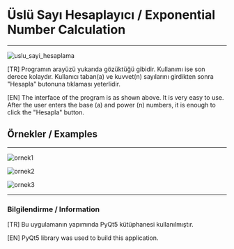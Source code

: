 # Üslü Sayı Hesaplayıcı / Exponential Number Calculation

---

![uslu_sayi_hesaplama](https://github.com/YazilimciAmaAcemiOlan/leap-year-calculator/assets/127662417/d919ddd2-674b-4bba-8ac8-d6aa263be1d2)


[TR]
Programın arayüzü yukarıda gözüktüğü gibidir. Kullanımı ise son derece kolaydır. Kullanıcı taban(a) ve kuvvet(n) sayılarını girdikten sonra "Hesapla" butonuna tıklaması yeterlidir.

[EN]
The interface of the program is as shown above. It is very easy to use. After the user enters the base (a) and power (n) numbers, it is enough to click the "Hesapla" button.

## Örnekler / Examples

---

![ornek1](https://github.com/YazilimciAmaAcemiOlan/leap-year-calculator/assets/127662417/7727382c-d2cc-4e6f-b0a0-3deafdca4ad3)

![ornek2](https://github.com/YazilimciAmaAcemiOlan/leap-year-calculator/assets/127662417/41b0a492-245a-4048-91a3-1c2ad0696535)

![ornek3](https://github.com/YazilimciAmaAcemiOlan/leap-year-calculator/assets/127662417/304e3f54-8730-4887-9411-6dc2fbb3fb42)


---

### Bilgilendirme / Information
[TR]
Bu uygulamanın yapımında PyQt5 kütüphanesi kullanılmıştır.

[EN]
PyQt5 library was used to build this application.